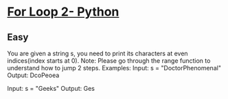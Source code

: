 # [For Loop 2- Python](https://www.geeksforgeeks.org/problems/for-loop-2-python/1?page=1&category=python&sortBy=submissions)
## Easy
You are given a string s, you need to print its characters at even indices(index starts at 0).
Note: Please go through the range function to understand how to jump 2 steps.
Examples:
Input: s = "DoctorPhenomenal"
Output: DcoPeoea

Input: s = "Geeks"
Output: Ges 
